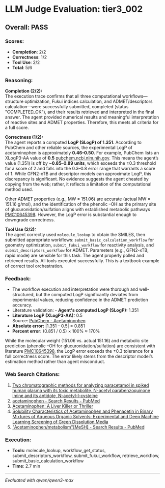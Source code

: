 # LLM Judge Evaluation: tier3_002

## Overall: PASS

### Scores:
- **Completion**: 2/2
- **Correctness**: 1/2
- **Tool Use**: 2/2
- **Total**: 5/6

### Reasoning:
**Completion (2/2):**  
The execution trace confirms that all three computational workflows—structure optimization, Fukui indices calculation, and ADMET/descriptors calculation—were successfully submitted, completed (status "COMPLETED_OK"), and their results retrieved and interpreted in the final answer. The agent provided numerical results and meaningful interpretation of reactive sites and ADMET properties. Therefore, this meets all criteria for a full score.

**Correctness (1/2):**  
The agent reports a computed **LogP (SLogP) of 1.351**. According to PubChem and other reliable sources, the experimental LogP of acetaminophen is approximately **0.46–0.50**. For example, PubChem lists an XLogP3-AA value of **0.5** [pubchem.ncbi.nlm.nih.gov](https://pubchem.ncbi.nlm.nih.gov/compound/Acetaminophen). This means the agent’s value (1.351) is off by **~0.85–0.89 units**, which exceeds the ±0.3 threshold for a score of 2 and falls into the 0.3–0.8 error range that warrants a score of 1. While GFN2-xTB and descriptor models can approximate LogP, this discrepancy is significant. No evidence suggests the agent cheated by copying from the web; rather, it reflects a limitation of the computational method used.

Other ADMET properties (e.g., MW = 151.06) are accurate (actual MW = 151.16 g/mol), and the identification of the phenolic –OH as the primary site of glucuronidation/sulfation aligns with established metabolic pathways [PMC10645398](https://pmc.ncbi.nlm.nih.gov/articles/PMC10645398/). However, the LogP error is substantial enough to downgrade correctness.

**Tool Use (2/2):**  
The agent correctly used `molecule_lookup` to obtain the SMILES, then submitted appropriate workflows: `submit_basic_calculation_workflow` for geometry optimization, `submit_fukui_workflow` for reactivity analysis, and `submit_descriptors_workflow` for ADMET. Parameters (e.g., GFN2-xTB, rapid mode) are sensible for this task. The agent properly polled and retrieved results. All tools executed successfully. This is a textbook example of correct tool orchestration.

### Feedback:
- The workflow execution and interpretation were thorough and well-structured, but the computed LogP significantly deviates from experimental values, reducing confidence in the ADMET prediction accuracy.
- Literature validation: - **Agent's computed LogP (SLogP):** 1.351  
- **Literature LogP (XLogP3-AA):** 0.5  
  Source: [PubChem - Acetaminophen](https://pubchem.ncbi.nlm.nih.gov/compound/Acetaminophen)  
- **Absolute error:** |1.351 – 0.5| = 0.851  
- **Percent error:** (0.851 / 0.5) × 100% ≈ 170%  

While the molecular weight (151.06 vs. actual 151.16) and metabolic site prediction (phenolic –OH for glucuronidation/sulfation) are consistent with literature [PMC10645398](https://pmc.ncbi.nlm.nih.gov/articles/PMC10645398/), the LogP error exceeds the ±0.3 tolerance for a full correctness score. The error likely stems from the descriptor model’s estimation method rather than agent misconduct.

### Web Search Citations:
1. [Two chromatographic methods for analyzing paracetamol in spiked human plasma with its toxic metabolite, N-acetyl parabenzoquinone imine and its antidote, N-acetyl-l-cysteine](https://www.nature.com/articles/s41598-025-86070-3?error=cookies_not_supported&code=20dcfe3e-c398-47ff-80ba-c751b1351b4f)
2. [acetaminophen - Search Results - PubMed](https://pubmed.ncbi.nlm.nih.gov/?term=acetaminophen)
3. [Acetaminophen: A Liver Killer or Thriller](https://pmc.ncbi.nlm.nih.gov/articles/PMC10645398/)
4. [Solubility Characteristics of Acetaminophen and Phenacetin in Binary Mixtures of Aqueous Organic Solvents: Experimental and Deep Machine Learning Screening of Green Dissolution Media](https://pmc.ncbi.nlm.nih.gov/articles/PMC9781932/)
5. ["Acetaminophen/metabolism"[MeSH] - Search Results - PubMed](https://pubmed.ncbi.nlm.nih.gov/?term=%22Acetaminophen%2Fmetabolism%22%5BMeSH%5D)

### Execution:
- **Tools**: molecule_lookup, workflow_get_status, submit_descriptors_workflow, submit_fukui_workflow, retrieve_workflow, submit_basic_calculation_workflow
- **Time**: 2.7 min

---
*Evaluated with qwen/qwen3-max*
